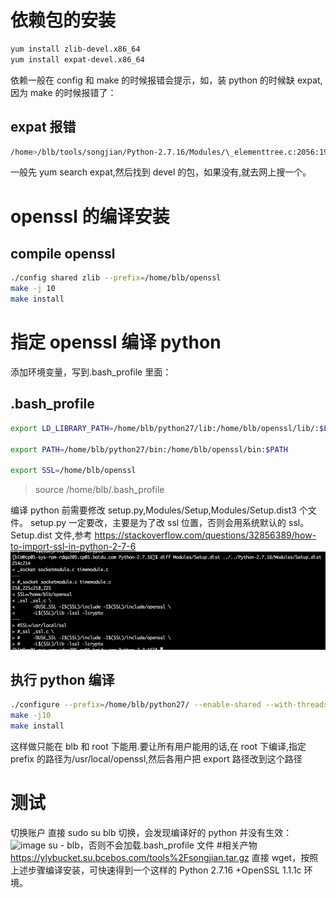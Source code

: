 # 依赖包的安装

```bash
yum install zlib-devel.x86_64
yum install expat-devel.x86_64
```

依赖一般在 config 和 make 的时候报错会提示，如，装 python 的时候缺 expat,因为 make 的时候报错了：

## expat 报错

```bash
/home>/blb/tools/songjian/Python-2.7.16/Modules/\_elementtree.c:2056:19: error: expat.h: No such file or directory
```

一般先 yum search expat,然后找到 devel 的包，如果没有,就去网上搜一个。

# openssl 的编译安装

## compile openssl

```bash
./config shared zlib --prefix=/home/blb/openssl
make -j 10
make install
```

# 指定 openssl 编译 python

添加环境变量，写到.bash_profile 里面：

## .bash_profile

```bash
export LD_LIBRARY_PATH=/home/blb/python27/lib:/home/blb/openssl/lib/:$LD_LIBRARY_PATH

export PATH=/home/blb/python27/bin:/home/blb/openssl/bin:$PATH

export SSL=/home/blb/openssl
```

> source /home/blb/.bash_profile

编译 python 前需要修改 setup.py,Modules/Setup,Modules/Setup.dist3 个文件。
setup.py 一定要改，主要是为了改 ssl 位置，否则会用系统默认的 ssl。
Setup.dist 文件,参考
https://stackoverflow.com/questions/32856389/how-to-import-ssl-in-python-2-7-6
![image](https://github.com/hakujyo/studynotes/blob/master/pictures/Setup.dist.png)

## 执行 python 编译

```bash
./configure --prefix=/home/blb/python27/ --enable-shared --with-threads --enable-unicode=ucs4 --with-system-expat --with-system-ffi
make -j10
make install
```

这样做只能在 blb 和 root 下能用.要让所有用户能用的话,在 root 下编译,指定 prefix 的路径为/usr/local/openssl,然后各用户把 export 路径改到这个路径

# 测试

切换账户
直接 sudo su blb 切换，会发现编译好的 python 并没有生效：
![image](https://github.com/hakujyo/studynotes/blob/master/pictures/python_error.png)
su - blb，否则不会加载.bash_profile 文件 #相关产物
https://ylybucket.su.bcebos.com/tools%2Fsongjian.tar.gz
直接 wget，按照上述步骤编译安装，可快速得到一个这样的 Python 2.7.16 +OpenSSL 1.1.1c 环境。
